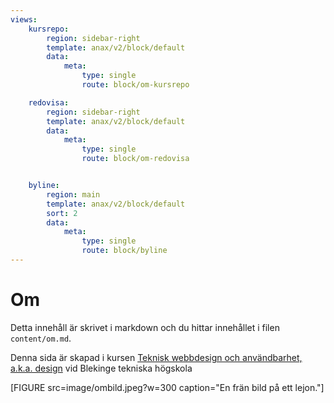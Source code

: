 ```yaml
---
views:
    kursrepo:
        region: sidebar-right
        template: anax/v2/block/default
        data:
            meta:
                type: single
                route: block/om-kursrepo

    redovisa:
        region: sidebar-right
        template: anax/v2/block/default
        data:
            meta:
                type: single
                route: block/om-redovisa


    byline:
        region: main
        template: anax/v2/block/default
        sort: 2
        data:
            meta:
                type: single
                route: block/byline
---
```

Om
===============

Detta innehåll är skrivet i markdown och du hittar innehållet i filen `content/om.md`.

Denna sida är skapad i kursen [Teknisk webbdesign och användbarhet, a.k.a. design](https://dbwebb.se/kurser/design-v2) vid Blekinge tekniska högskola




[FIGURE src=image/ombild.jpeg?w=300 caption="En frän bild på ett lejon."]
